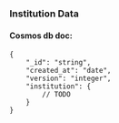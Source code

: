### Institution Data

#### Cosmos db doc:

```json5
{
    "_id": "string",
    "created_at": "date",
    "version": "integer",
    "institution": {
        // TODO
    }
}
```